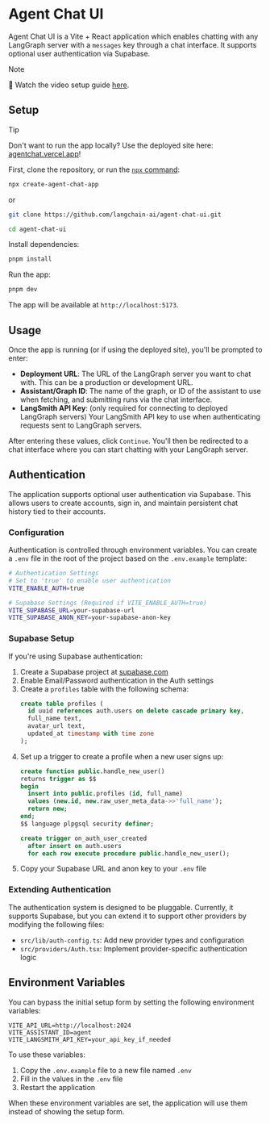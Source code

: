 # Agent Chat UI

Agent Chat UI is a Vite + React application which enables chatting with any LangGraph server with a `messages` key through a chat interface. It supports optional user authentication via Supabase.

> [!NOTE]
> 🎥 Watch the video setup guide [here](https://youtu.be/lInrwVnZ83o).

## Setup

> [!TIP]
> Don't want to run the app locally? Use the deployed site here: [agentchat.vercel.app](https://agentchat.vercel.app)!

First, clone the repository, or run the [`npx` command](https://www.npmjs.com/package/create-agent-chat-app):

```bash
npx create-agent-chat-app
```

or

```bash
git clone https://github.com/langchain-ai/agent-chat-ui.git

cd agent-chat-ui
```

Install dependencies:

```bash
pnpm install
```

Run the app:

```bash
pnpm dev
```

The app will be available at `http://localhost:5173`.

## Usage

Once the app is running (or if using the deployed site), you'll be prompted to enter:

- **Deployment URL**: The URL of the LangGraph server you want to chat with. This can be a production or development URL.
- **Assistant/Graph ID**: The name of the graph, or ID of the assistant to use when fetching, and submitting runs via the chat interface.
- **LangSmith API Key**: (only required for connecting to deployed LangGraph servers) Your LangSmith API key to use when authenticating requests sent to LangGraph servers.

After entering these values, click `Continue`. You'll then be redirected to a chat interface where you can start chatting with your LangGraph server.

## Authentication

The application supports optional user authentication via Supabase. This allows users to create accounts, sign in, and maintain persistent chat history tied to their accounts.

### Configuration

Authentication is controlled through environment variables. You can create a `.env` file in the root of the project based on the `.env.example` template:

```bash
# Authentication Settings
# Set to 'true' to enable user authentication
VITE_ENABLE_AUTH=true

# Supabase Settings (Required if VITE_ENABLE_AUTH=true)
VITE_SUPABASE_URL=your-supabase-url
VITE_SUPABASE_ANON_KEY=your-supabase-anon-key
```

### Supabase Setup

If you're using Supabase authentication:

1. Create a Supabase project at [supabase.com](https://supabase.com)
2. Enable Email/Password authentication in the Auth settings
3. Create a `profiles` table with the following schema:
   ```sql
   create table profiles (
     id uuid references auth.users on delete cascade primary key,
     full_name text,
     avatar_url text,
     updated_at timestamp with time zone
   );
   ```
4. Set up a trigger to create a profile when a new user signs up:
   ```sql
   create function public.handle_new_user() 
   returns trigger as $$
   begin
     insert into public.profiles (id, full_name)
     values (new.id, new.raw_user_meta_data->>'full_name');
     return new;
   end;
   $$ language plpgsql security definer;
   
   create trigger on_auth_user_created
     after insert on auth.users
     for each row execute procedure public.handle_new_user();
   ```
5. Copy your Supabase URL and anon key to your `.env` file

### Extending Authentication

The authentication system is designed to be pluggable. Currently, it supports Supabase, but you can extend it to support other providers by modifying the following files:

- `src/lib/auth-config.ts`: Add new provider types and configuration
- `src/providers/Auth.tsx`: Implement provider-specific authentication logic

## Environment Variables

You can bypass the initial setup form by setting the following environment variables:

```
VITE_API_URL=http://localhost:2024
VITE_ASSISTANT_ID=agent
VITE_LANGSMITH_API_KEY=your_api_key_if_needed
```

To use these variables:

1. Copy the `.env.example` file to a new file named `.env`
2. Fill in the values in the `.env` file
3. Restart the application

When these environment variables are set, the application will use them instead of showing the setup form.

